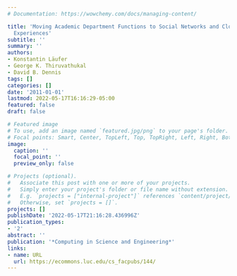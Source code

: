 ```yaml
---
# Documentation: https://wowchemy.com/docs/managing-content/

title: 'Moving Academic Department Functions to Social Networks and Clouds: Initial
  Experiences'
subtitle: ''
summary: ''
authors:
- Konstantin Läufer
- George K. Thiruvathukal
- David B. Dennis
tags: []
categories: []
date: '2011-01-01'
lastmod: 2022-05-17T16:16:29-05:00
featured: false
draft: false

# Featured image
# To use, add an image named `featured.jpg/png` to your page's folder.
# Focal points: Smart, Center, TopLeft, Top, TopRight, Left, Right, BottomLeft, Bottom, BottomRight.
image:
  caption: ''
  focal_point: ''
  preview_only: false

# Projects (optional).
#   Associate this post with one or more of your projects.
#   Simply enter your project's folder or file name without extension.
#   E.g. `projects = ["internal-project"]` references `content/project/deep-learning/index.md`.
#   Otherwise, set `projects = []`.
projects: []
publishDate: '2022-05-17T21:16:28.436996Z'
publication_types:
- '2'
abstract: ''
publication: '*Computing in Science and Engineering*'
links:
- name: URL
  url: https://ecommons.luc.edu/cs_facpubs/144/
---
```


